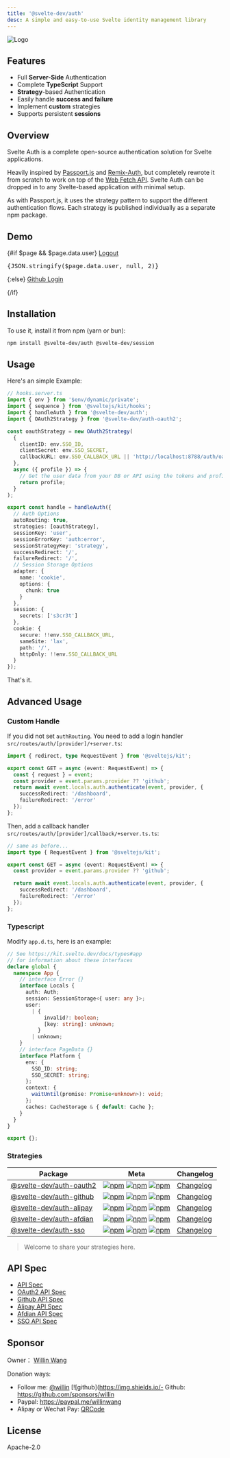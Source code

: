 ```yaml
---
title: '@svelte-dev/auth'
desc: A simple and easy-to-use Svelte identity management library
---
```


<script>
  import { page } from "$app/stores";
</script>

![Logo](https://repository-images.githubusercontent.com/726691357/f09bf6fc-3844-4584-8eee-6bfb425d8a38)

## Features

- Full **Server-Side** Authentication
- Complete **TypeScript** Support
- **Strategy**-based Authentication
- Easily handle **success and failure**
- Implement **custom** strategies
- Supports persistent **sessions**

## Overview

Svelte Auth is a complete open-source authentication solution for Svelte applications.

Heavily inspired by [Passport.js](https://passportjs.org) and [Remix-Auth](https://github.com/sergiodxa/remix-auth), but completely rewrote it from scratch to work on top of the [Web Fetch API](https://developer.mozilla.org/en-US/docs/Web/API/Fetch_API). Svelte Auth can be dropped in to any Svelte-based application with minimal setup.

As with Passport.js, it uses the strategy pattern to support the different authentication flows. Each strategy is published individually as a separate npm package.

## Demo

{#if $page && $page.data.user}
<a class="btn btn-secondary m-auto !w-32 !max-w-32 !min-w-0 flex" href="/logout?redirectTo=/en/auth">Logout</a>

  <div class="w-full">
    <pre>{JSON.stringify($page.data.user, null, 2)}</pre>
  </div>
{:else}
  <!-- <a href="/auth/alipay">Alipay Login</a> -->
  <!-- <a href="/auth/sso">SSO Login</a> | -->
  <a class="btn btn-secondary m-auto !w-32 !max-w-32 !min-w-0 flex" href="/auth/github?redirect_uri=/en/auth">Github Login</a>

{/if}

## Installation

To use it, install it from npm (yarn or bun):

```bash
npm install @svelte-dev/auth @svelte-dev/session
```

## Usage

Here's an simple Example:

```ts
// hooks.server.ts
import { env } from '$env/dynamic/private';
import { sequence } from '@sveltejs/kit/hooks';
import { handleAuth } from '@svelte-dev/auth';
import { OAuth2Strategy } from '@svelte-dev/auth-oauth2';

const oauthStrategy = new OAuth2Strategy(
  {
    clientID: env.SSO_ID,
    clientSecret: env.SSO_SECRET,
    callbackURL: env.SSO_CALLBACK_URL || 'http://localhost:8788/auth/oauth2/callback'
  },
  async ({ profile }) => {
    // Get the user data from your DB or API using the tokens and profile
    return profile;
  }
);

export const handle = handleAuth({
  // Auth Options
  autoRouting: true,
  strategies: [oauthStrategy],
  sessionKey: 'user',
  sessionErrorKey: 'auth:error',
  sessionStrategyKey: 'strategy',
  successRedirect: '/',
  failureRedirect: '/',
  // Session Storage Options
  adapter: {
    name: 'cookie',
    options: {
      chunk: true
    }
  },
  session: {
    secrets: ['s3cr3t']
  },
  cookie: {
    secure: !!env.SSO_CALLBACK_URL,
    sameSite: 'lax',
    path: '/',
    httpOnly: !!env.SSO_CALLBACK_URL
  }
});
```

That's it.

## Advanced Usage

### Custom Handle

If you did not set `authRouting`. You need to add a login handler `src/routes/auth/[provider]/+server.ts`:

```ts
import { redirect, type RequestEvent } from '@sveltejs/kit';

export const GET = async (event: RequestEvent) => {
  const { request } = event;
  const provider = event.params.provider ?? 'github';
  return await event.locals.auth.authenticate(event, provider, {
    successRedirect: '/dashboard',
    failureRedirect: '/error'
  });
};
```

Then, add a callback handler `src/routes/auth/[provider]/callback/+server.ts.ts`:

```ts
// same as before...
import type { RequestEvent } from '@sveltejs/kit';

export const GET = async (event: RequestEvent) => {
  const provider = event.params.provider ?? 'github';

  return await event.locals.auth.authenticate(event, provider, {
    successRedirect: '/dashboard',
    failureRedirect: '/error'
  });
};
```

### Typescript

Modify `app.d.ts`, here is an example:

```ts
// See https://kit.svelte.dev/docs/types#app
// for information about these interfaces
declare global {
  namespace App {
    // interface Error {}
    interface Locals {
      auth: Auth;
      session: SessionStorage<{ user: any }>;
      user:
        | {
            invalid?: boolean;
            [key: string]: unknown;
          }
        | unknown;
    }
    // interface PageData {}
    interface Platform {
      env: {
        SSO_ID: string;
        SSO_SECRET: string;
      };
      context: {
        waitUntil(promise: Promise<unknown>): void;
      };
      caches: CacheStorage & { default: Cache };
    }
  }
}

export {};
```

### Strategies

| Package                                                                                           | Meta                                                                                                                                                                                                                                                                                                                                                                                                                                         | Changelog                                                                                       |
| ------------------------------------------------------------------------------------------------- | -------------------------------------------------------------------------------------------------------------------------------------------------------------------------------------------------------------------------------------------------------------------------------------------------------------------------------------------------------------------------------------------------------------------------------------------- | ----------------------------------------------------------------------------------------------- |
| [@svelte-dev/auth-oauth2](https://github.com/willin/svelte-turbo/tree/main/packages/auth-oauth2/) | [![npm](https://img.shields.io/npm/v/@svelte-dev/auth-oauth2?style=flat-square&logo=npm)](https://npmjs.org/package/@svelte-dev/auth-oauth2) [![npm](https://img.shields.io/npm/dm/@svelte-dev/auth-oauth2?style=flat-square&label=down)](https://npmjs.org/package/@svelte-dev/auth-oauth2) [![npm](https://img.shields.io/npm/dt/@svelte-dev/auth-oauth2?style=flat-square&label=down)](https://npmjs.org/package/@svelte-dev/auth-oauth2) | [Changelog](https://github.com/willin/svelte-turbo/tree/main/packages/auth-oauth2/CHANGELOG.md) |
| [@svelte-dev/auth-github](https://github.com/willin/svelte-turbo/tree/main/packages/auth-github/) | [![npm](https://img.shields.io/npm/v/@svelte-dev/auth-github?style=flat-square&logo=npm)](https://npmjs.org/package/@svelte-dev/auth-github) [![npm](https://img.shields.io/npm/dm/@svelte-dev/auth-github?style=flat-square&label=down)](https://npmjs.org/package/@svelte-dev/auth-github) [![npm](https://img.shields.io/npm/dt/@svelte-dev/auth-github?style=flat-square&label=down)](https://npmjs.org/package/@svelte-dev/auth-github) | [Changelog](https://github.com/willin/svelte-turbo/tree/main/packages/auth-github/CHANGELOG.md) |
| [@svelte-dev/auth-alipay](https://github.com/willin/svelte-turbo/tree/main/packages/auth-alipay/) | [![npm](https://img.shields.io/npm/v/@svelte-dev/auth-alipay?style=flat-square&logo=npm)](https://npmjs.org/package/@svelte-dev/auth-alipay) [![npm](https://img.shields.io/npm/dm/@svelte-dev/auth-alipay?style=flat-square&label=down)](https://npmjs.org/package/@svelte-dev/auth-alipay) [![npm](https://img.shields.io/npm/dt/@svelte-dev/auth-alipay?style=flat-square&label=down)](https://npmjs.org/package/@svelte-dev/auth-alipay) | [Changelog](https://github.com/willin/svelte-turbo/tree/main/packages/auth-alipay/CHANGELOG.md) |
| [@svelte-dev/auth-afdian](https://github.com/willin/svelte-turbo/tree/main/packages/auth-afdian/) | [![npm](https://img.shields.io/npm/v/@svelte-dev/auth-afdian?style=flat-square&logo=npm)](https://npmjs.org/package/@svelte-dev/auth-afdian) [![npm](https://img.shields.io/npm/dm/@svelte-dev/auth-afdian?style=flat-square&label=down)](https://npmjs.org/package/@svelte-dev/auth-afdian) [![npm](https://img.shields.io/npm/dt/@svelte-dev/auth-afdian?style=flat-square&label=down)](https://npmjs.org/package/@svelte-dev/auth-afdian) | [Changelog](https://github.com/willin/svelte-turbo/tree/main/packages/auth-afdian/CHANGELOG.md) |
| [@svelte-dev/auth-sso](https://github.com/willin/svelte-turbo/tree/main/packages/auth-sso/)       | [![npm](https://img.shields.io/npm/v/@svelte-dev/auth-sso?style=flat-square&logo=npm)](https://npmjs.org/package/@svelte-dev/auth-sso) [![npm](https://img.shields.io/npm/dm/@svelte-dev/auth-sso?style=flat-square&label=down)](https://npmjs.org/package/@svelte-dev/auth-sso) [![npm](https://img.shields.io/npm/dt/@svelte-dev/auth-sso?style=flat-square&label=down)](https://npmjs.org/package/@svelte-dev/auth-sso)                   | [Changelog](https://github.com/willin/svelte-turbo/tree/main/packages/auth-sso/CHANGELOG.md)    |

> Welcome to share your strategies here.

## API Spec

- [API Spec](https://paka.dev/npm/@svelte-dev/auth/api)
- [OAuth2 API Spec](https://paka.dev/npm/@svelte-dev/auth-oauth2/api)
- [Github API Spec](https://paka.dev/npm/@svelte-dev/auth-github/api)
- [Alipay API Spec](https://paka.dev/npm/@svelte-dev/auth-alipay/api)
- [Afdian API Spec](https://paka.dev/npm/@svelte-dev/auth-afdian/api)
- [SSO API Spec](https://paka.dev/npm/@svelte-dev/auth-sso/api)

## Sponsor

Owner： [Willin Wang](https://willin.wang)

Donation ways:

- Follow me: [@willin](https://github.com/willin) [![github](https://img.shields.io/- Github: <https://github.com/sponsors/willin>
- Paypal: <https://paypal.me/willinwang>
- Alipay or Wechat Pay: [QRCode](https://user-images.githubusercontent.com/1890238/89126156-0f3eeb80-d516-11ea-9046-5a3a5d59b86b.png)

## License

Apache-2.0
